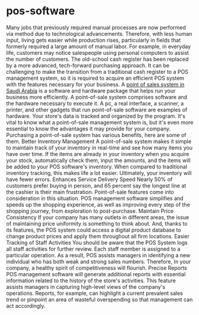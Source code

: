 # pos-software
Many jobs that previously required manual processes are now performed via method due to technological advancements. Therefore, with less human input, living gets easier while production rises, particularly in fields that formerly required a large amount of manual labor. For example, in everyday life, customers may notice salespeople using personal computers to assist the number of customers. The old-school cash register has been replaced by a more advanced, tech-forward purchasing approach. It can be challenging to make the transition from a traditional cash register to a POS management system, so it is required to acquire an efficient POS system with the features necessary for your business. A <a href="http://www.cordis.us/saudi-arabia/point-of-sale-management-system/"> point of sales system in Saudi Arabia</a>  is a software and hardware package that helps run your business more efficiently. A point-of-sale system comprises software and the hardware necessary to execute it. A pc, a real interface, a scanner, a printer, and other gadgets that run point-of-sale software are examples of hardware. Your store's data is tracked and organized by the program. It's vital to know what a point-of-sale management system is, but it's even more essential to know the advantages it may provide for your company. Purchasing a point-of-sale system has various benefits, here are some of them. Better Inventory Management A point-of-sale system makes it simple to maintain track of your inventory in real-time and see how many items you have over time. If the items are already in your inventory when you acquire your stock, automatically check them, input the amounts, and the items will be added to your POS software's inventory. When compared to traditional inventory tracking, this makes life a lot easier. Ultimately, your inventory will have fewer errors.  Enhances Service Delivery Speed Nearly 50% of customers prefer buying in person, and 65 percent say the longest line at the cashier is their main frustration. Point-of-sale features come into consideration in this situation. POS management software simplifies and speeds up the shopping experience, as well as improving every step of the shopping journey, from exploration to post-purchase. Maintain Price Consistency If your company has many outlets in different areas, the issue of maintaining price uniformity is something to think about. And, thanks to its features, the POS system could access a digital product database to change product prices and apply them throughout all firm locations. Easier Tracking of Staff Activities You should be aware that the POS System logs all staff activities for further review. Each staff member is assigned to a particular operation. As a result, POS assists managers in identifying a new individual who has both weak and strong sales numbers. Therefore, In your company, a healthy spirit of competitiveness will flourish. Precise Reports POS management software will generate additional reports with essential information related to the history of the store's activities. This feature assists managers in capturing high-level views of the company's operations. Reports, for example, can highlight a current prevalent sales trend or pinpoint an area of wasteful overspending so that management can act accordingly.


